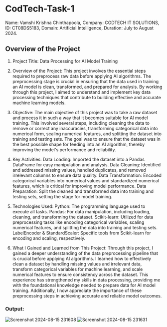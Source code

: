 # CodTech-Task-1
Name: Vamshi Krishna Chinthapoola,
 Company: CODTECH IT SOLUTIONS, 
 ID: CT08DS5183,
 Domain: Artificial Intelligence, 
 Duration: July to August 2024.

## Overview of the Project

1) Project Title:
Data Processing for AI Model Training

2) Overview of the Project:
This project involves the essential steps required to preprocess raw data before applying AI algorithms. The preprocessing stage is crucial in ensuring that the data used in training an AI model is clean, transformed, and prepared for analysis. By working through this project, I aimed to understand and implement key data processing techniques that contribute to building effective and accurate machine learning models.

3) Objective:
The main objective of this project was to take a raw dataset and process it in such a way that it becomes suitable for AI model training. This involved several steps, including cleaning the data to remove or correct any inaccuracies, transforming categorical data into numerical form, scaling numerical features, and splitting the dataset into training and testing sets. The goal was to ensure that the dataset was in the best possible shape for feeding into an AI algorithm, thereby improving the model's performance and reliability.

4) Key Activities:
Data Loading: Imported the dataset into a Pandas DataFrame for easy manipulation and analysis.
Data Cleaning: Identified and addressed missing values, handled duplicates, and removed irrelevant columns to ensure data quality.
Data Transformation: Encoded categorical variables into numerical values and standardized numerical features, which is critical for improving model performance.
Data Preparation: Split the cleaned and transformed data into training and testing sets, setting the stage for model training.

5) Technologies Used:
Python: The programming language used to execute all tasks.
Pandas: For data manipulation, including loading, cleaning, and transforming the dataset.
Scikit-learn: Utilized for data preprocessing tasks like encoding categorical variables, scaling numerical features, and splitting the data into training and testing sets.
LabelEncoder & StandardScaler: Specific tools from Scikit-learn for encoding and scaling, respectively.

6) What I Gained and Learned from This Project:
Through this project, I gained a deeper understanding of the data preprocessing pipeline that is crucial before applying AI algorithms. I learned how to effectively clean a dataset by handling missing values and irrelevant data, transform categorical variables for machine learning, and scale numerical features to ensure consistency across the dataset. This experience has strengthened my skills in data processing, providing me with the foundational knowledge needed to prepare data for AI model training. Additionally, I now appreciate the importance of these preprocessing steps in achieving accurate and reliable model outcomes.

### Output:
![Screenshot 2024-08-15 231608](https://github.com/user-attachments/assets/20f5718a-b25c-4c84-ac49-36fcac9b3d1e)
![Screenshot 2024-08-15 231631](https://github.com/user-attachments/assets/ff38cfd8-0371-4800-be0d-ee9fe16eee3a)


